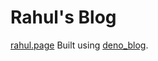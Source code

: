 # Rahul's Blog
[rahul.page](https://rahul.page/)
Built using [deno_blog](https://github.com/denoland/deno_blog).
